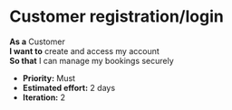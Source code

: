 # Customer registration/login

**As a** Customer  
**I want to** create and access my account  
**So that** I can manage my bookings securely

- **Priority:** Must  
- **Estimated effort:** 2 days  
- **Iteration:** 2